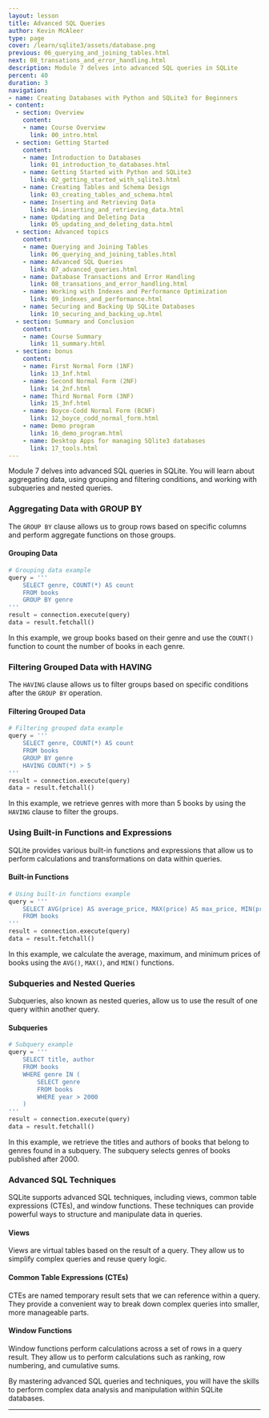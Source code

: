 ```yaml
---
layout: lesson
title: Advanced SQL Queries
author: Kevin McAleer
type: page
cover: /learn/sqlite3/assets/database.png
previous: 06_querying_and_joining_tables.html
next: 08_transations_and_error_handling.html
description: Module 7 delves into advanced SQL queries in SQLite
percent: 40
duration: 3
navigation:
- name: Creating Databases with Python and SQLite3 for Beginners
- content:
  - section: Overview
    content:
    - name: Course Overview
      link: 00_intro.html
  - section: Getting Started
    content:
    - name: Introduction to Databases
      link: 01_introduction_to_databases.html
    - name: Getting Started with Python and SQLite3
      link: 02_getting_started_with_sqlite3.html
    - name: Creating Tables and Schema Design
      link: 03_creating_tables_and_schema.html
    - name: Inserting and Retrieving Data
      link: 04.inserting_and_retrieving_data.html
    - name: Updating and Deleting Data
      link: 05_updating_and_deleting_data.html
  - section: Advanced topics
    content:
    - name: Querying and Joining Tables
      link: 06_querying_and_joining_tables.html
    - name: Advanced SQL Queries
      link: 07_advanced_queries.html
    - name: Database Transactions and Error Handling
      link: 08_transations_and_error_handling.html
    - name: Working with Indexes and Performance Optimization
      link: 09_indexes_and_performance.html
    - name: Securing and Backing Up SQLite Databases
      link: 10_securing_and_backing_up.html
  - section: Summary and Conclusion
    content:
    - name: Course Summary
      link: 11_summary.html
  - section: bonus
    content:
    - name: First Normal Form (1NF)
      link: 13_1nf.html
    - name: Second Normal Form (2NF)
      link: 14_2nf.html
    - name: Third Normal Form (3NF)
      link: 15_3nf.html
    - name: Boyce-Codd Normal Form (BCNF)
      link: 12_boyce_codd_normal_form.html
    - name: Demo program
      link: 16_demo_program.html
    - name: Desktop Apps for managing SQlite3 databases
      link: 17_tools.html
---
```



Module 7 delves into advanced SQL queries in SQLite. You will learn about aggregating data, using grouping and filtering conditions, and working with subqueries and nested queries.

### Aggregating Data with GROUP BY

The `GROUP BY` clause allows us to group rows based on specific columns and perform aggregate functions on those groups.

#### Grouping Data

```python
# Grouping data example
query = '''
    SELECT genre, COUNT(*) AS count
    FROM books
    GROUP BY genre
'''
result = connection.execute(query)
data = result.fetchall()
```

In this example, we group books based on their genre and use the `COUNT()` function to count the number of books in each genre.

### Filtering Grouped Data with HAVING

The `HAVING` clause allows us to filter groups based on specific conditions after the `GROUP BY` operation.

#### Filtering Grouped Data

```python
# Filtering grouped data example
query = '''
    SELECT genre, COUNT(*) AS count
    FROM books
    GROUP BY genre
    HAVING COUNT(*) > 5
'''
result = connection.execute(query)
data = result.fetchall()
```

In this example, we retrieve genres with more than 5 books by using the `HAVING` clause to filter the groups.

### Using Built-in Functions and Expressions

SQLite provides various built-in functions and expressions that allow us to perform calculations and transformations on data within queries.

#### Built-in Functions

```python
# Using built-in functions example
query = '''
    SELECT AVG(price) AS average_price, MAX(price) AS max_price, MIN(price) AS min_price
    FROM books
'''
result = connection.execute(query)
data = result.fetchall()
```

In this example, we calculate the average, maximum, and minimum prices of books using the `AVG()`, `MAX()`, and `MIN()` functions.

### Subqueries and Nested Queries

Subqueries, also known as nested queries, allow us to use the result of one query within another query.

#### Subqueries

```python
# Subquery example
query = '''
    SELECT title, author
    FROM books
    WHERE genre IN (
        SELECT genre
        FROM books
        WHERE year > 2000
    )
'''
result = connection.execute(query)
data = result.fetchall()
```

In this example, we retrieve the titles and authors of books that belong to genres found in a subquery. The subquery selects genres of books published after 2000.

### Advanced SQL Techniques

SQLite supports advanced SQL techniques, including views, common table expressions (CTEs), and window functions. These techniques can provide powerful ways to structure and manipulate data in queries.

#### Views

Views are virtual tables based on the result of a query. They allow us to simplify complex queries and reuse query logic.

#### Common Table Expressions (CTEs)

CTEs are named temporary result sets that we can reference within a query. They provide a convenient way to break down complex queries into smaller, more manageable parts.

#### Window Functions

Window functions perform calculations across a set of rows in a query result. They allow us to perform calculations such as ranking, row numbering, and cumulative sums.

By mastering advanced SQL queries and techniques, you will have the skills to perform complex data analysis and manipulation within SQLite databases.

---
